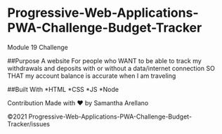 # Progressive-Web-Applications-PWA-Challenge-Budget-Tracker
Module 19 Challenge

##Purpose
A website For people who WANT to be able to track my withdrawals and deposits with or without a data/internet connection
SO THAT my account balance is accurate when I am traveling 

##Built With
*HTML
*CSS
*JS
*Node

Contribution
Made with ❤️ by Samantha Arellano

©️2021 Progressive-Web-Applications-PWA-Challenge-Budget-Tracker/issues